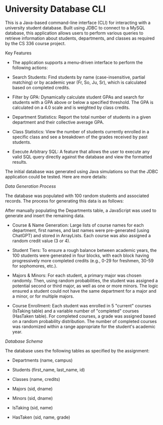 # University Database CLI 
This is a Java-based command-line interface (CLI) for interacting with a university student database. Built using JDBC to connect to a MySQL database, this application allows users to perform various queries to retrieve information about students, departments, and classes as required by the CS 336 course project.

Key Features 
- The application supports a menu-driven interface to perform the following actions:


- Search Students: Find students by name (case-insensitive, partial matching) or by academic year (Fr, So, Ju, Sr), which is calculated based on completed credits.


- Filter by GPA: Dynamically calculate student GPAs and search for students with a GPA above or below a specified threshold. The GPA is calculated on a 4.0 scale and is weighted by class credits.


- Department Statistics: Report the total number of students in a given department and their collective average GPA.


- Class Statistics: View the number of students currently enrolled in a specific class and see a breakdown of the grades received by past students.


- Execute Arbitrary SQL: A feature that allows the user to execute any valid SQL query directly against the database and view the formatted results.

The initial database was generated using Java simulations so that the JDBC application could be tested. Here are more details:

*Data Generation Process*

The database was populated with 100 random students and associated records. The process for generating this data is as follows:

After manually populating the Departments table, a JavaScript was used to generate and insert the remaining data.

- Course & Name Generation: Large lists of course names for each department, first names, and last names were pre-generated (using ChatGPT) and stored in ArrayLists. Each course was also assigned a random credit value (3 or 4).


- Student Tiers: To ensure a rough balance between academic years, the 100 students were generated in four blocks, with each block having progressively more completed credits (e.g., 0-29 for freshmen, 30-59 for sophomores, etc.).


- Majors & Minors: For each student, a primary major was chosen randomly. Then, using random probabilities, the student was assigned a potential second or third major, as well as one or more minors. The logic ensured a student could not have the same department for a major and a minor, or for multiple majors.


- Course Enrollment: Each student was enrolled in 5 "current" courses (IsTaking table) and a variable number of "completed" courses (HasTaken table). For completed courses, a grade was assigned based on a random probability distribution. The number of completed courses was randomized within a range appropriate for the student's academic year.


*Database Schema*

The database uses the following tables as specified by the assignment:


- Departments (name, campus) 


- Students (first_name, last_name, id) 


- Classes (name, credits) 


- Majors (sid, dname) 


- Minors (sid, dname) 


- IsTaking (sid, name) 


- HasTaken (sid, name, grade)
